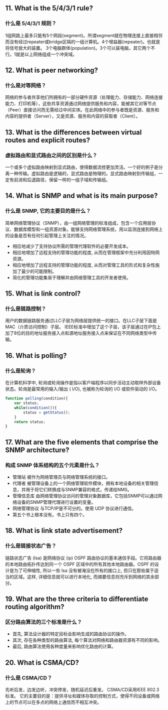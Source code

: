 ## 11.	What is the 5/4/3/1 rule? 
### 什么是 5/4/3/1 规则？
1组网路上最多只能有5个网段(segment)。所谓segment就在物理连接上直接相邻而没有经过repeater或bridge区隔的一组计算机。4个增益器(repeater)。也就是将信号放大的装置。 3个电脑群体(population)。3个可以装电脑，其它两个不行。1就是以上网络组成一个冲突域。

## 12.	What is peer networking? 
### 什么是对等网络？
网络的参与者共享他们所拥有的一部分硬件资源（处理能力、存储能力、网络连接能力、打印机等），这些共享资源通过网络提供服务和内容，能被其它对等节点（Peer）直接访问而无需经过中间实体。在此网络中的参与者既是资源、服务和内容的提供者（Server），又是资源、服务和内容的获取者（Client）。

## 13. What is the differences between virtual routes and explicit routes? 
### 虚拟路由和显式路由之间的区别是什么？
一个或多个虚拟路由映射到显式路由，使得数据流控更加灵活。一个好的例子是分离一种传输。虚拟路由是逻辑的，显式路由是物理的。显式路由映射到传输组，一定有前进和后退路径，保留一样的一组子域和传输组。

## 14. What is SNMP and what is its main purpose? 
### 什么是 SNMP, 它的主要目的是什么？
简单网络管理协议（SNMP），由一组网络管理的标准组成，包含一个应用层协议、数据库模型和一组资源对象。能够支持网络管理系统，用以监测连接到网络上的设备是否有任何引起管理上关注的情况。
* 相应地减少了支持协议所需的管理代理软件的必要开发成本。
* 相应地增加了远程支持的管理功能的程度, 从而在管理框架中充分利用因特网资源。
* 相应地增加了远程支持的管理功能的程度, 从而对管理工具的形式和复杂性施加了最少的可能限制。
* 简化的管理功能集易于理解并由网络管理工具的开发者使用。

## 15. What is link control? 
### 什么是链路控制？
用户的数据链路服务通过LLC子层为网络层提供统一的接口。在LLC子层下面是MAC（介质访问控制）子层。
IEEE标准中增加了这个子层，该子层通过在IP包上加了8位的目的地址服务接入点和源地址服务接入点来保证在不同网络类型中传输。

## 16. What is polling? 
### 什么是轮询？
在计算机科学中, 轮询或轮询操作是指以客户端程序以同步活动主动取样外部设备状态。轮询是最常用的输入/输出 ( I/O), 也被称为轮询的  I/O 或软件驱动的  I/O。
```javascript
function polling(condition){
    var status;
    while(condition()){
        status = getStatus();
    }
    return status;
}
```

## 17. What are the five elements that comprise the SNMP architecture? 
### 构成 SNMP 体系结构的五个元素是什么？
* 管理站 被作为网络管理员与网络管理系统的接口。
* 代理者 被管理设备上的一个网络管理软件模块，拥有本地设备的相关管理信息，并用于将它们转换成与SNMP兼容的格式，传递给NMS。
* 管理信息库 由网络管理协议访问的管理对象数据库，它包括SNMP可以通过网络设备的SNMP管理代理进行设置的变量。
* 网络管理协议 与TCP/IP是不可分的。使用 UDP 协议进行通信。
* 第五个书上根本没有。书上只有四个。

## 18. What is link state advertisement? 
### 什么是链接状态广告？
链路状态广告 (lsa) 是网络协议 (ip) OSPF 路由协议的基本通信手段。它将路由器的本地路由拓扑传达到同一个 OSPF 区域中的所有其他本地路由器。OSPF 的设计是为了可伸缩性, 所以一些 lsa 没有被淹没在所有的接口上, 但只在那些属于适当的区域。这样, 详细信息就可以进行本地化, 而摘要信息则充斥到网络的其余部分。

## 19. What are the three criteria to differentiate routing algorithm?
### 区分路由算法的三个标准是什么？
* 首先, 算法设计器的特定目标会影响生成的路由协议的操作。
* 其次, 存在各种类型的路由算法, 每个算法对网络和路由器资源有不同的影响。
* 最后, 路由算法使用各种度量来影响优化路由的计算。

## 20. What is CSMA/CD? 
### 什么是 CSMA/CD？
先听后发，边发边听，冲突停发，随机延迟后重发。
CSMA/CD采用IEEE 802.3标准。
它的主要目的是：提供寻址和媒体存取的控制方式，使得不同设备或网络上的节点可以在多点的网络上通信而不相互冲突。
